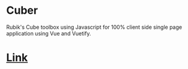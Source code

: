 # Cuber

Rubik's Cube toolbox using Javascript for 100% client side single page application using Vue and Vuetify.

# [Link](https://huazhechen.gitee.io/cuber)